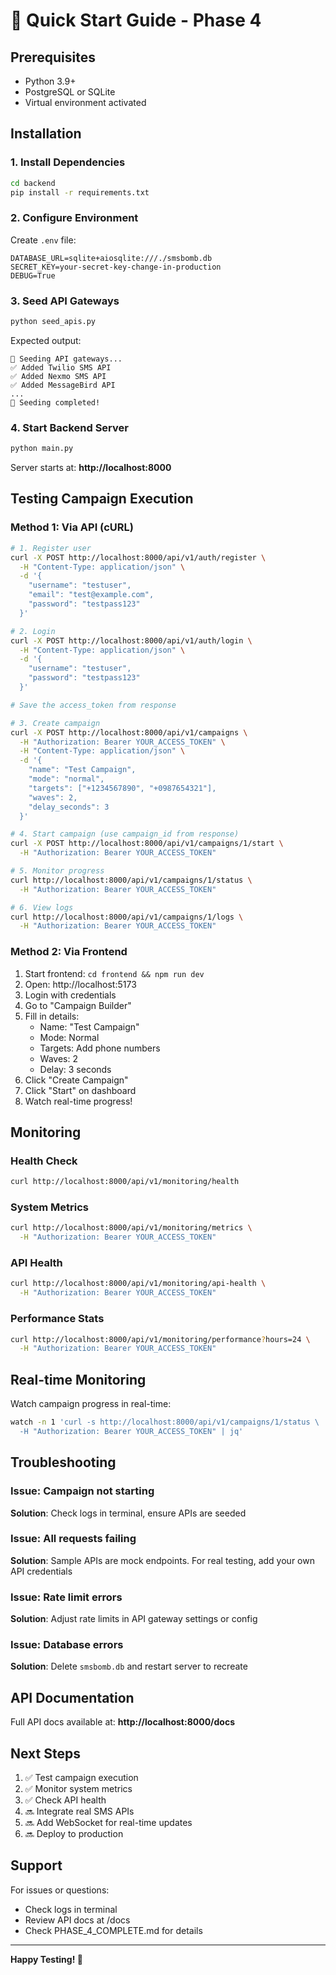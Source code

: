 # 🚀 Quick Start Guide - Phase 4

## Prerequisites
- Python 3.9+
- PostgreSQL or SQLite
- Virtual environment activated

## Installation

### 1. Install Dependencies
```bash
cd backend
pip install -r requirements.txt
```

### 2. Configure Environment
Create `.env` file:
```env
DATABASE_URL=sqlite+aiosqlite:///./smsbomb.db
SECRET_KEY=your-secret-key-change-in-production
DEBUG=True
```

### 3. Seed API Gateways
```bash
python seed_apis.py
```

Expected output:
```
🌱 Seeding API gateways...
✅ Added Twilio SMS API
✅ Added Nexmo SMS API
✅ Added MessageBird API
...
🎉 Seeding completed!
```

### 4. Start Backend Server
```bash
python main.py
```

Server starts at: **http://localhost:8000**

## Testing Campaign Execution

### Method 1: Via API (cURL)

```bash
# 1. Register user
curl -X POST http://localhost:8000/api/v1/auth/register \
  -H "Content-Type: application/json" \
  -d '{
    "username": "testuser",
    "email": "test@example.com",
    "password": "testpass123"
  }'

# 2. Login
curl -X POST http://localhost:8000/api/v1/auth/login \
  -H "Content-Type: application/json" \
  -d '{
    "username": "testuser",
    "password": "testpass123"
  }'

# Save the access_token from response

# 3. Create campaign
curl -X POST http://localhost:8000/api/v1/campaigns \
  -H "Authorization: Bearer YOUR_ACCESS_TOKEN" \
  -H "Content-Type: application/json" \
  -d '{
    "name": "Test Campaign",
    "mode": "normal",
    "targets": ["+1234567890", "+0987654321"],
    "waves": 2,
    "delay_seconds": 3
  }'

# 4. Start campaign (use campaign_id from response)
curl -X POST http://localhost:8000/api/v1/campaigns/1/start \
  -H "Authorization: Bearer YOUR_ACCESS_TOKEN"

# 5. Monitor progress
curl http://localhost:8000/api/v1/campaigns/1/status \
  -H "Authorization: Bearer YOUR_ACCESS_TOKEN"

# 6. View logs
curl http://localhost:8000/api/v1/campaigns/1/logs \
  -H "Authorization: Bearer YOUR_ACCESS_TOKEN"
```

### Method 2: Via Frontend

1. Start frontend: `cd frontend && npm run dev`
2. Open: http://localhost:5173
3. Login with credentials
4. Go to "Campaign Builder"
5. Fill in details:
   - Name: "Test Campaign"
   - Mode: Normal
   - Targets: Add phone numbers
   - Waves: 2
   - Delay: 3 seconds
6. Click "Create Campaign"
7. Click "Start" on dashboard
8. Watch real-time progress!

## Monitoring

### Health Check
```bash
curl http://localhost:8000/api/v1/monitoring/health
```

### System Metrics
```bash
curl http://localhost:8000/api/v1/monitoring/metrics \
  -H "Authorization: Bearer YOUR_ACCESS_TOKEN"
```

### API Health
```bash
curl http://localhost:8000/api/v1/monitoring/api-health \
  -H "Authorization: Bearer YOUR_ACCESS_TOKEN"
```

### Performance Stats
```bash
curl http://localhost:8000/api/v1/monitoring/performance?hours=24 \
  -H "Authorization: Bearer YOUR_ACCESS_TOKEN"
```

## Real-time Monitoring

Watch campaign progress in real-time:
```bash
watch -n 1 'curl -s http://localhost:8000/api/v1/campaigns/1/status \
  -H "Authorization: Bearer YOUR_ACCESS_TOKEN" | jq'
```

## Troubleshooting

### Issue: Campaign not starting
**Solution**: Check logs in terminal, ensure APIs are seeded

### Issue: All requests failing
**Solution**: Sample APIs are mock endpoints. For real testing, add your own API credentials

### Issue: Rate limit errors
**Solution**: Adjust rate limits in API gateway settings or config

### Issue: Database errors
**Solution**: Delete `smsbomb.db` and restart server to recreate

## API Documentation

Full API docs available at: **http://localhost:8000/docs**

## Next Steps

1. ✅ Test campaign execution
2. ✅ Monitor system metrics
3. ✅ Check API health
4. 🔜 Integrate real SMS APIs
5. 🔜 Add WebSocket for real-time updates
6. 🔜 Deploy to production

## Support

For issues or questions:
- Check logs in terminal
- Review API docs at /docs
- Check PHASE_4_COMPLETE.md for details

---

**Happy Testing! 🚀**